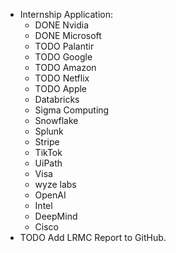 - Internship Application:
	- DONE Nvidia
	- DONE Microsoft
	- TODO Palantir
	- TODO Google
	- TODO Amazon
	- TODO Netflix
	- TODO Apple
	- Databricks
	- Sigma Computing
	- Snowflake
	- Splunk
	- Stripe
	- TikTok
	- UiPath
	- Visa
	- wyze labs
	- OpenAI
	- Intel
	- DeepMind
	- Cisco
- TODO Add LRMC Report to GitHub.